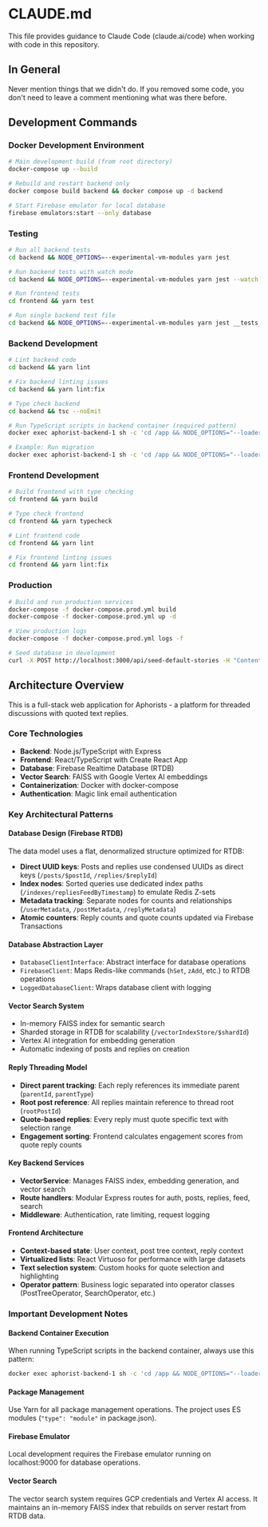 # CLAUDE.md

This file provides guidance to Claude Code (claude.ai/code) when working with code in this repository.

## In General
Never mention things that we didn't do. If you removed some code, you don't need to leave a comment mentioning what was there before. 

## Development Commands

### Docker Development Environment
```bash
# Main development build (from root directory)
docker-compose up --build

# Rebuild and restart backend only
docker compose build backend && docker compose up -d backend

# Start Firebase emulator for local database
firebase emulators:start --only database
```

### Testing
```bash
# Run all backend tests
cd backend && NODE_OPTIONS=--experimental-vm-modules yarn jest

# Run backend tests with watch mode
cd backend && NODE_OPTIONS=--experimental-vm-modules yarn jest --watch

# Run frontend tests
cd frontend && yarn test

# Run single backend test file
cd backend && NODE_OPTIONS=--experimental-vm-modules yarn jest __tests__/specific.test.ts
```

### Backend Development
```bash
# Lint backend code
cd backend && yarn lint

# Fix backend linting issues
cd backend && yarn lint:fix

# Type check backend
cd backend && tsc --noEmit

# Run TypeScript scripts in backend container (required pattern)
docker exec aphorist-backend-1 sh -c 'cd /app && NODE_OPTIONS="--loader ts-node/esm --experimental-specifier-resolution=node" node script.ts'

# Example: Run migration
docker exec aphorist-backend-1 sh -c 'cd /app && NODE_OPTIONS="--loader ts-node/esm --experimental-specifier-resolution=node" node migrate.ts'
```

### Frontend Development
```bash
# Build frontend with type checking
cd frontend && yarn build

# Type check frontend
cd frontend && yarn typecheck

# Lint frontend code
cd frontend && yarn lint

# Fix frontend linting issues
cd frontend && yarn lint:fix
```

### Production
```bash
# Build and run production services
docker-compose -f docker-compose.prod.yml build
docker-compose -f docker-compose.prod.yml up -d

# View production logs
docker-compose -f docker-compose.prod.yml logs -f

# Seed database in development
curl -X POST http://localhost:3000/api/seed-default-stories -H "Content-Type: application/json" -d '{}'
```

## Architecture Overview

This is a full-stack web application for Aphorists - a platform for threaded discussions with quoted text replies.

### Core Technologies
- **Backend**: Node.js/TypeScript with Express
- **Frontend**: React/TypeScript with Create React App
- **Database**: Firebase Realtime Database (RTDB)
- **Vector Search**: FAISS with Google Vertex AI embeddings
- **Containerization**: Docker with docker-compose
- **Authentication**: Magic link email authentication

### Key Architectural Patterns

#### Database Design (Firebase RTDB)
The data model uses a flat, denormalized structure optimized for RTDB:
- **Direct UUID keys**: Posts and replies use condensed UUIDs as direct keys (`/posts/$postId`, `/replies/$replyId`)
- **Index nodes**: Sorted queries use dedicated index paths (`/indexes/repliesFeedByTimestamp`) to emulate Redis Z-sets
- **Metadata tracking**: Separate nodes for counts and relationships (`/userMetadata`, `/postMetadata`, `/replyMetadata`)
- **Atomic counters**: Reply counts and quote counts updated via Firebase Transactions

#### Database Abstraction Layer
- `DatabaseClientInterface`: Abstract interface for database operations
- `FirebaseClient`: Maps Redis-like commands (`hSet`, `zAdd`, etc.) to RTDB operations
- `LoggedDatabaseClient`: Wraps database client with logging

#### Vector Search System
- In-memory FAISS index for semantic search
- Sharded storage in RTDB for scalability (`/vectorIndexStore/$shardId`)
- Vertex AI integration for embedding generation
- Automatic indexing of posts and replies on creation

#### Reply Threading Model
- **Direct parent tracking**: Each reply references its immediate parent (`parentId`, `parentType`)
- **Root post reference**: All replies maintain reference to thread root (`rootPostId`)
- **Quote-based replies**: Every reply must quote specific text with selection range
- **Engagement sorting**: Frontend calculates engagement scores from quote reply counts

#### Key Backend Services
- **VectorService**: Manages FAISS index, embedding generation, and vector search
- **Route handlers**: Modular Express routes for auth, posts, replies, feed, search
- **Middleware**: Authentication, rate limiting, request logging

#### Frontend Architecture
- **Context-based state**: User context, post tree context, reply context
- **Virtualized lists**: React Virtuoso for performance with large datasets
- **Text selection system**: Custom hooks for quote selection and highlighting
- **Operator pattern**: Business logic separated into operator classes (PostTreeOperator, SearchOperator, etc.)

### Important Development Notes

#### Backend Container Execution
When running TypeScript scripts in the backend container, always use this pattern:
```bash
docker exec aphorist-backend-1 sh -c 'cd /app && NODE_OPTIONS="--loader ts-node/esm --experimental-specifier-resolution=node" node script.ts'
```

#### Package Management
Use Yarn for all package management operations. The project uses ES modules (`"type": "module"` in package.json).

#### Firebase Emulator
Local development requires the Firebase emulator running on localhost:9000 for database operations.

#### Vector Search
The vector search system requires GCP credentials and Vertex AI access. It maintains an in-memory FAISS index that rebuilds on server restart from RTDB data.